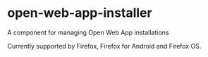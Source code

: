 open-web-app-installer
======================

A component for managing Open Web App installations

Currently supported by Firefox, Firefox for Android and Firefox OS.
